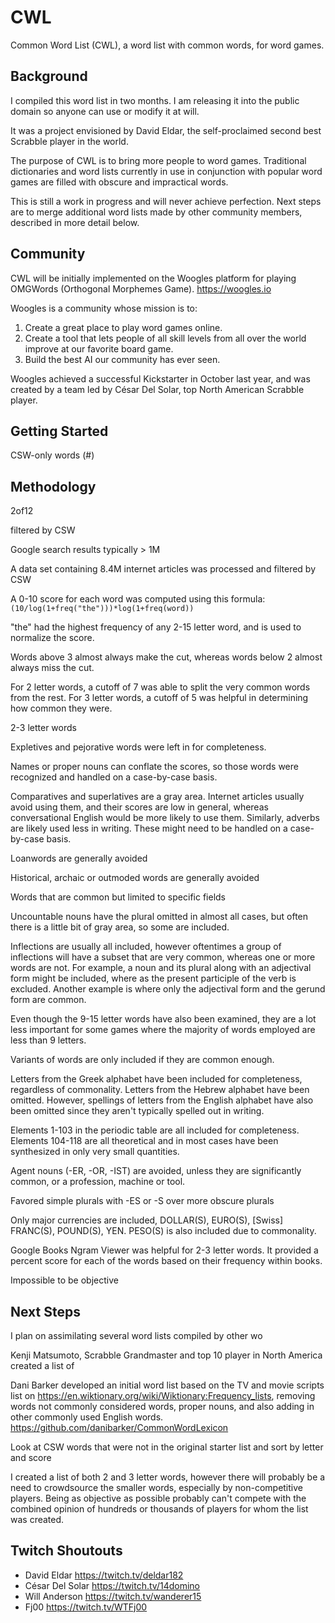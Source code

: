 # CWL

Common Word List (CWL), a word list with common words, for word games.

## Background

I compiled this word list in two months. I am releasing it into the public domain so anyone can use or modify it at will.

It was a project envisioned by David Eldar, the self-proclaimed second best Scrabble player in the world.

The purpose of CWL is to bring more people to word games. Traditional dictionaries and word lists currently in use in conjunction with popular word games are filled with obscure and impractical words. 

This is still a work in progress and will never achieve perfection. Next steps are to merge additional word lists made by other community members, described in more detail below.

## Community

CWL will be initially implemented on the Woogles platform for playing OMGWords (Orthogonal Morphemes Game). https://woogles.io

Woogles is a community whose mission is to:

1. Create a great place to play word games online.
2. Create a tool that lets people of all skill levels from all over the world improve at our favorite board game.
3. Build the best AI our community has ever seen.

Woogles achieved a successful Kickstarter in October last year, and was created by a team led by César Del Solar, top North American Scrabble player.

## Getting Started

CSW-only words (#)

## Methodology

2of12

filtered by CSW

Google search results typically > 1M

A data set containing 8.4M internet articles was processed and filtered by CSW

A 0-10 score for each word was computed using this formula: `(10/log(1+freq("the")))*log(1+freq(word))`

"the" had the highest frequency of any 2-15 letter word, and is used to normalize the score.

Words above 3 almost always make the cut, whereas words below 2 almost always miss the cut. 

For 2 letter words, a cutoff of 7 was able to split the very common words from the rest.
For 3 letter words, a cutoff of 5 was helpful in determining how common they were.

2-3 letter words

Expletives and pejorative words were left in for completeness.

Names or proper nouns can conflate the scores, so those words were recognized and handled on a case-by-case basis.

Comparatives and superlatives are a gray area. Internet articles usually avoid using them, and their scores are low in general, whereas conversational English would be more likely to use them. Similarly, adverbs are likely used less in writing. These might need to be handled on a case-by-case basis.

Loanwords are generally avoided

Historical, archaic or outmoded words are generally avoided

Words that are common but limited to specific fields

Uncountable nouns have the plural omitted in almost all cases, but often there is a little bit of gray area, so some are included.

Inflections are usually all included, however oftentimes a group of inflections will have a subset that are very common, whereas one or more words are not. For example, a noun and its plural along with an adjectival form might be included, where as the present participle of the verb is excluded. Another example is where only the adjectival form and the gerund form are common.

Even though the 9-15 letter words have also been examined, they are a lot less important for some games where the majority of words employed are less than 9 letters.

Variants of words are only included if they are common enough.

Letters from the Greek alphabet have been included for completeness, regardless of commonality. Letters from the Hebrew alphabet have been omitted. However, spellings of letters from the English alphabet have also been omitted since they aren't typically spelled out in writing.

Elements 1-103 in the periodic table are all included for completeness. Elements 104-118 are all theoretical and in most cases have been synthesized in only very small quantities.

Agent nouns (-ER, -OR, -IST) are avoided, unless they are significantly common, or a profession, machine or tool.

Favored simple plurals with -ES or -S over more obscure plurals

Only major currencies are included, DOLLAR(S), EURO(S), [Swiss] FRANC(S), POUND(S), YEN. PESO(S) is also included due to commonality.

Google Books Ngram Viewer was helpful for 2-3 letter words. It provided a percent score for each of the words based on their frequency within books.

Impossible to be objective

## Next Steps

I plan on assimilating several word lists compiled by other wo

Kenji Matsumoto, Scrabble Grandmaster and top 10 player in North America created a list of 

Dani Barker developed an initial word list based on the TV and movie scripts list on https://en.wiktionary.org/wiki/Wiktionary:Frequency_lists, removing words not commonly considered words, proper nouns, and also adding in other commonly used English words. https://github.com/danibarker/CommonWordLexicon

Look at CSW words that were not in the original starter list and sort by letter and score

I created a list of both 2 and 3 letter words, however there will probably be a need to crowdsource the smaller words, especially by non-competitive players. Being as objective as possible probably can't compete with the combined opinion of hundreds or thousands of players for whom the list was created.

## Twitch Shoutouts

- David Eldar https://twitch.tv/deldar182
- César Del Solar https://twitch.tv/14domino
- Will Anderson https://twitch.tv/wanderer15
- Fj00 https://twitch.tv/WTFj00
